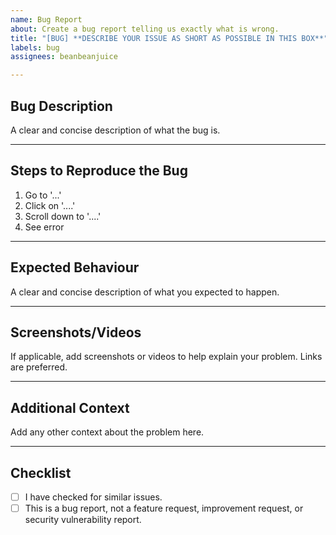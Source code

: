 ```yaml
---
name: Bug Report
about: Create a bug report telling us exactly what is wrong.
title: "[BUG] **DESCRIBE YOUR ISSUE AS SHORT AS POSSIBLE IN THIS BOX**"
labels: bug
assignees: beanbeanjuice

---
```


## Bug Description
A clear and concise description of what the bug is.

___

## Steps to Reproduce the Bug
1. Go to '...'
2. Click on '....'
3. Scroll down to '....'
4. See error

___

## Expected Behaviour
A clear and concise description of what you expected to happen.

___

## Screenshots/Videos
If applicable, add screenshots or videos to help explain your problem. Links are preferred.

___

## Additional Context

Add any other context about the problem here.

___

## Checklist

- [ ] I have checked for similar issues.
- [ ] This is a bug report, not a feature request, improvement request, or security vulnerability report.